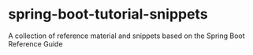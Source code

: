 # spring-boot-tutorial-snippets
A collection of reference material and snippets based on the Spring Boot Reference Guide
